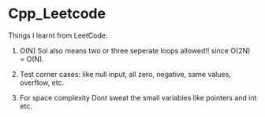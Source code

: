 # Cpp_Leetcode

Things I learnt from LeetCode:

1) O(N) Sol also means two or three seperate loops allowed!! since O(2N) = O(N).

2) Test corner cases: like null input, all zero, negative, same values, overflow, etc.

3) For space complexity Dont sweat the small variables like pointers and int etc.


